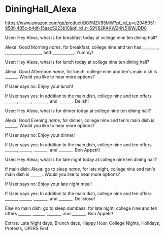 # DiningHall_Alexa

https://www.amazon.com/gp/product/B07MZV85MW?pf_rd_p=c2945051-950f-485c-b4df-15aac5223b10&pf_rd_r=S9Y82RAKW24N519WJDD8

User: Hey Alexa, what is for breakfast today at college nine ten dining hall?

Alexa: Good Morning _name_, for breakfast, college nine and ten has ________, ________, _________, and ___________. Yummy!

User: Hey Alexa, what is for lunch today at college nine ten dining hall?

Alexa: Good Afternoon _name_, for lunch, college nine and ten's main dish is ______. Would you like to hear more options?

If User says no: Enjoy your lunch!

If User says yes: In addition to the main dish, college nine and ten offers ______, ______, _______, and _______. Delish!

User: Hey Alexa, what is for dinner today at college nine ten dining hall?

Alexa: Good Evening _name_, for dinner, college nine and ten's main dish is ______. Would you like to hear more options?

If User says no: Enjoy your dinner!

If User says yes: In addition to the main dish, college nine and ten offers ______, ______, _______, and _______. Bon Appetit!

User: Hey Alexa, what is for late night today at college nine ten dining hall?

If main dish: Alexa: go to sleep _name_, for late night, college nine and ten's main dish is ______. Would you like to hear more options?

If User says no: Enjoy your late night meal!

If User says yes: In addition to the main dish, college nine and ten offers ______, ______, _______, and _______. Delicioso!

Else no main dish: go to sleep dumbass, for late night, college nine and ten offers ______, ______, _______, and _______. Bon Appetit!

Extras: Late Night days, Brunch days, Happy Hour, College Nights, Holidays, Protests, OPERS Fest
